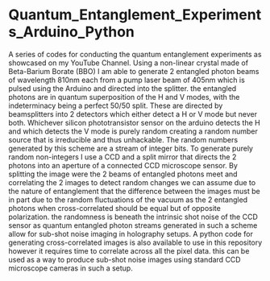 # Quantum_Entanglement_Experiments_Arduino_Python
A series of codes for conducting the quantum entanglement experiments as showcased on my YouTube Channel. Using a non-linear crystal made of Beta-Barium Borate (BBO) I am able to generate 2 entangled photon beams of wavelength 810nm each from a pump laser beam of 405nm which is pulsed using the Arduino and directed into the splitter. the entangled photons are in quantum superposition of the H and V modes, with the indeterminacy being a perfect 50/50 split. These are directed by beamsplitters into 2 detectors which either detect a H or V mode but never both. Whichever silicon phototransistor sensor on the arduino detects the H and which detects the V mode is purely random creating a random number source that is irreducible and thus unhackable. The random numbers generated by this scheme are a stream of integer bits. To generate purely random non-integers I use a CCD and a split mirror that directs the 2 photons into an aperture of a connected CCD microscope sensor. By splitting the image were the 2 beams of entangled photons meet and correlating the 2 images to detect random changes we can assume due to the nature of entanglement that the difference between the images must be in part due to the random fluctuations of the vacuum as the 2 entangled photons when cross-correlated should be equal but of opposite polarization. the randomness is beneath the intrinsic shot noise of the CCD sensor as quantum entangled photon streams generated in such a scheme allow for sub-shot noise imaging in holography setups. A python code for generating cross-correlated images is also available to use in this repository however it requires time to correlate across all the pixel data. this can be used as a way to produce sub-shot noise images using standard CCD microscope cameras in such a setup.
